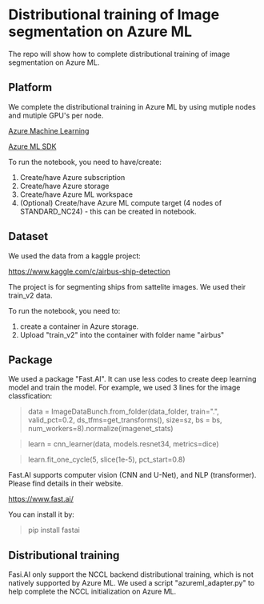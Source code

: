 # Distributional training of Image segmentation on Azure ML

The repo will show how to complete distributional training of image segmentation on Azure ML.

## Platform

We complete the distributional training in Azure ML by using mutiple nodes and mutiple GPU's per node.

[Azure Machine Learning](https://azure.microsoft.com/en-us/services/machine-learning/)

[Azure ML SDK](https://docs.microsoft.com/en-us/python/api/overview/azure/ml/?view=azure-ml-py)

To run the notebook, you need to have/create:
1. Create/have Azure subscription
2. Create/have Azure storage
3. Create/have Azure ML workspace
4. (Optional) Create/have Azure ML compute target (4 nodes of STANDARD_NC24) - this can be created in notebook.

## Dataset

We used the data from a kaggle project:

https://www.kaggle.com/c/airbus-ship-detection

The project is for segmenting ships from sattelite images. We used their train_v2 data.

To run the notebook, you need to:
1. create a container in Azure storage.
2. Upload "train_v2" into the container with folder name "airbus"

## Package
We used a package "Fast.AI". It can use less codes to create deep learning model and train the model. For example, we used 3 lines for the image classfication:

>data = ImageDataBunch.from_folder(data_folder, train=".", valid_pct=0.2, ds_tfms=get_transforms(), size=sz, bs = bs, num_workers=8).normalize(imagenet_stats)

>learn = cnn_learner(data, models.resnet34, metrics=dice)

>learn.fit_one_cycle(5, slice(1e-5), pct_start=0.8)

Fast.AI supports computer vision (CNN and U-Net), and NLP (transformer). Please find details in their website.

https://www.fast.ai/

You can install it by:

>pip install fastai

## Distributional training

Fasi.AI only support the NCCL backend distributional training, which is not natively supported by Azure ML. We used a script "azureml_adapter.py" to help complete the NCCL initialization on Azure ML.
